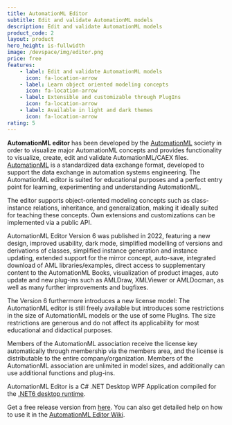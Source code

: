 ```yaml
---
title: AutomationML Editor
subtitle: Edit and validate AutomationML models
description: Edit and validate AutomationML models
product_code: 2
layout: product
hero_height: is-fullwidth
image: /devspace/img/editor.png
price: free
features:
    - label: Edit and validate AutomationML models
      icon: fa-location-arrow
    - label: Learn object oriented modeling concepts
      icon: fa-location-arrow
    - label: Extensible and customizable through PlugIns
      icon: fa-location-arrow	
    - label: Available in light and dark themes
      icon: fa-location-arrow
rating: 5
---
```


**AutomationML editor** has been developed by the [AutomationML](https://www.AutomationML.org) society in order to visualize major AutomationML concepts and provides functionality to visualize, create, edit and validate AutomationML/CAEX files. [AutomationML](https://www.automationml.org/about-automationml/automationml/) is a standardized data exchange format, developed to support the data exchange in automation systems engineering. The AutomationML editor is suited for educational purposes and a perfect entry point for learning, experimenting and understanding AutomationML.  

The editor supports object-oriented modeling concepts such as class-instance relations, inheritance, and generalization, making it ideally suited for teaching these concepts. Own extensions and customizations can be implemented via a public API. 

AutomationML Editor Version 6 was published in 2022, featuring a new design, improved usability, dark mode, simplified modelling of versions and derivations of classes, simplified instance generation and instance updating, extended support for the mirror concept, auto-save, integrated download of AML libraries/examples, direct access to supplementary content to the AutomationML Books, visualization of product images, auto update and new plug-ins such as AMLDraw, XMLViewer or AMLDocman, as well as many further improvements and bugfixes.

The Version 6 furthermore introduces a new license model: The AutomationML editor is still freely available but introduces some restrictions in the size of AutomationML models or the use of some PlugIns. The size restrictions are generous and do not affect its applicability for most educational and didactical purposes.

Members of the AutomationML association receive the license key automatically through membership via the members area, and the license is distributable to the entire company/organization. Members of the AutomationML association are unlimited in model sizes, and additionally can use additional functions and plug-ins.

AutomationML Editor is a C# .NET Desktop WPF Application compiled for the [.NET6 desktop runtime](https://dotnet.microsoft.com/en-us/download/dotnet/6.0).  

Get a free release version from [here](https://github.com/AutomationML/AutomationMLEditor/releases/tag/v6.1.1). 
You can also get detailed help on how to use it in the [AutomationML Editor Wiki](https://github.com/AutomationML/AutomationMLEditor/wiki).